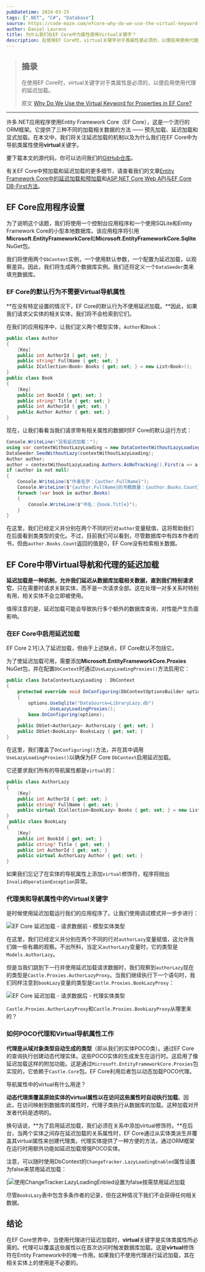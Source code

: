 ```yaml
---
pubDatetime: 2024-03-25
tags: [".NET", "C#", "Database"]
source: https://code-maze.com/efcore-why-do-we-use-the-virtual-keyword-for-class-properties/
author: Daniel Laurens
title: 为什么我们在EF Core中为属性使用Virtual关键字？
description: 在使用EF Core时，virtual关键字对于类属性是必须的，以便启用使用代理的延迟加载。
---
```


> ## 摘录
>
> 在使用EF Core时，virtual关键字对于类属性是必须的，以便启用使用代理的延迟加载。
>
> 原文 [Why Do We Use the Virtual Keyword for Properties in EF Core?](https://code-maze.com/efcore-why-do-we-use-the-virtual-keyword-for-class-properties/)

---

许多.NET应用程序使用Entity Framework Core（EF Core），这是一个流行的ORM框架。它提供了三种不同的加载相关数据的方法 —— 预先加载、延迟加载和显式加载。在本文中，我们将关注延迟加载的机制以及为什么我们在EF Core中为导航类属性使用**virtual**关键字。

要下载本文的源代码，你可以访问我们的[GitHub仓库](https://github.com/CodeMazeBlog/CodeMazeGuides/tree/main/dotnet-efcore/VirtualKeywordInEFCore)。

有关EF Core中预加载和延迟加载的更多细节，请查看我们的文章[Entity Framework Core中的延迟加载和预加载](https://code-maze.com/lazy-loading-and-eager-loading-in-entity-framework-core/)和[ASP.NET Core Web API与EF Core DB-First方法](https://code-maze.com/asp-net-core-web-api-with-ef-core-db-first-approach/)。

## EF Core应用程序设置

为了说明这个话题，我们将使用一个控制台应用程序和一个使用SQLite和Entity Framework Core的小型本地数据库。该应用程序将引用**Microsoft.EntityFrameworkCore**和**Microsoft.EntityFrameworkCore.Sqlite** NuGet包。

我们将使用两个`DbContext`实例，一个使用默认参数，一个配置为延迟加载，以观察差异。因此，我们将生成两个数据库实例。我们还将定义一个`DataSeeder`类来填充数据库。

### EF Core的默认行为不需要Virtual导航属性

**在没有特定设置的情况下，EF Core的默认行为不使用延迟加载。**因此，如果我们请求父实体的相关实体，我们将不会检索到它们。

在我们的应用程序中，让我们定义两个模型实体，`Author`和`Book`：

```csharp
public class Author
{
    [Key]
    public int AuthorId { get; set; }
    public string? FullName { get; set; }
    public ICollection<Book> Books { get; set; } = new List<Book>();
}
public class Book
{
    [Key]
    public int BookId { get; set; }
    public string? Title { get; set; }
    public int AuthorId { get; set; }
    public Author Author { get; set; }
}
```

现在，让我们看看当我们请求带有相关属性的数据时EF Core的默认运行方式：

```csharp
Console.WriteLine("没有延迟加载：");
using var contextWithoutLazyLoading = new DataContextWithoutLazyLoading();
DataSeeder.SeedWithoutLazy(contextWithoutLazyLoading);
Author author;
author = contextWithoutLazyLoading.Authors.AsNoTracking().First(a => a.FullName == "Lucy FOLEY");
if (author is not null)
{
    Console.WriteLine($"作者名字：{author.FullName}");
    Console.WriteLine($"{author.FullName}的书籍数量：{author.Books.Count}");
    foreach (var book in author.Books)
    {
        Console.WriteLine($"书名：{book.Title}");
    }
}
```

在这里，我们已经定义并分别在两个不同的行对`author`变量赋值，这将帮助我们在后面看到类类型的变化。不过，目前我们可以看到，尽管数据库中有四本作者的书，但由`author.Books.Count`返回的值是0，EF Core没有检索相关数据。

## EF Core中带Virtual导航和代理的延迟加载

**延迟加载是一种机制，允许我们延迟从数据库加载相关数据，直到我们特别请求它**，只在需要时请求关联实体，而不是一次请求全部。这在处理一对多关系时特别有用，相关实体不会立即被使用。

值得注意的是，延迟加载可能会导致执行多个额外的数据库查询，对性能产生负面影响。

### 在EF Core中启用延迟加载

EF Core 2.1引入了延迟加载，但由于上述缺点，EF Core默认不包括它。

为了使延迟加载可用，需要添加**Microsoft.EntityFrameworkCore.Proxies** NuGet包，并在配置`DbContext`时通过`UseLazyLoadingProxies()`方法启用它：

```csharp
public class DataContextLazyLoading : DbContext
{
    protected override void OnConfiguring(DbContextOptionsBuilder options)
    {
        options.UseSqlite("DataSource=LibraryLazy.db")
               .UseLazyLoadingProxies();
        base.OnConfiguring(options);
    }
    public DbSet<AuthorLazy> AuthorsLazy { get; set; }
    public DbSet<BookLazy> BooksLazy { get; set; }
}
```

在这里，我们覆盖了`OnConfiguring()`方法，并在其中调用`UseLazyLoadingProxies()`以确保为EF Core `DbContext`启用延迟加载。

它还要求我们所有的导航属性都是`virtual`的：

```csharp
public class AuthorLazy
{
    [Key]
    public int AuthorId { get; set; }
    public string? FullName { get; set; }
    public virtual ICollection<BookLazy> Books { get; set; } = new List<BookLazy>();
}
 public class BookLazy
{
    [Key]
    public int BookId { get; set; }
    public string? Title { get; set; }
    public int AuthorId { get; set; }
    public virtual AuthorLazy Author { get; set; }
}
```

如果我们忘记了在实体的导航属性上添加`virtual`修饰符，程序将抛出`InvalidOperationException`异常。

### 代理类和导航属性中的Virtual关键字

是时候使用延迟加载运行我们的应用程序了。让我们使用调试模式并一步步进行：

![EF Core 延迟加载 - 请求数据前 - 模型实体类型](../../assets/58/Entity-1.png)

在这里，我们已经定义并分别在两个不同的行对`authorLazy`变量赋值，这允许我们做一些有趣的观察。不出所料，当定义`authorLazy`变量时，它的类型是`Models.AuthorLazy`。

但是当我们跳到下一行并使用延迟加载请求数据时，我们观察到`authorLazy`现在的类型是`Castle.Proxies.AuthorLazyProxy`。当我们继续执行下一个语句时，我们同样注意到`bookLazy`变量的类型是`Castle.Proxies.BookLazyProxy`：

![EF Core 延迟加载 - 请求数据后 - 代理实体类型](../../assets/58/Proxy-1.png)

`Castle.Proxies.AuthorLazyProxy`和`Castle.Proxies.BookLazyProxy`从哪里来的？

### 如何POCO代理和Virtual导航属性工作

**代理是从域对象类型自动生成的类型**（即从我们的实体POCO类）。通过EF Core的查询执行创建动态代理实体。这些POCO实体的生成发生在运行时。这启用了像延迟加载这样的附加功能。这是通过`Microsoft.EntityFrameworkCore.Proxies`包实现的，它依赖于`Castle.Core`包。EF Core利用后者包以动态加载POCO代理。

导航属性中的virtual有什么用途？

**动态代理类覆盖原始实体的virtual属性以在访问这些属性时自动执行加载**。因此，在访问映射到数据库的属性时，代理子类执行从数据库的加载。这种加载对开发者代码是透明的。

换句话说，**为了启用延迟加载，我们必须在关系中添加virtual修饰符。**在后台，当两个实体之间存在延迟加载的关系属性时，EF Core通过从实体类派生并覆盖其virtual属性来创建代理类。代理实体提供了一种方便的方法，通过ORM框架在运行时用额外功能如延迟加载增强POCO实体。

注意，可以随时使用DbContext的`ChangeTracker.LazyLoadingEnabled`属性设置为false来禁用延迟加载：

[![使用ChangeTracker.LazyLoadingEnbled设置为false按需禁用延迟加载](../../assets/58/DisableLazyLoad-1.png)

尽管`BooksLazy`表中包含多条作者的记录，但在这种情况下我们不会获得任何相关数据。

## 结论

在EF Core世界中，当使用代理进行延迟加载时，**virtual**关键字是实体类属性所必需的。代理可以覆盖这些属性以在首次访问时触发数据库加载。这是**virtual**修饰符在Entity Framework中的唯一作用。如果我们不使用代理进行延迟加载，其在相关实体上的使用是不必要的。
